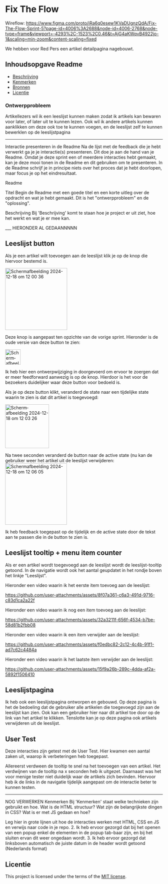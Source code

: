 # Fix The Flow
Wireflow:
https://www.figma.com/proto/iRa6q0esew1KVaDUgnzQdA/Fix-The-Flow-Sprint-5?page-id=4006%3A2688&node-id=4006-2768&node-type=frame&viewport=-4293%2C-1523%2C0.46&t=AjG4aKWqvB4922jo-1&scaling=min-zoom&content-scaling=fixed

We hebben voor Red Pers een artikel detailpagina nagebouwt.

## Inhoudsopgave Readme

  * [Beschrijving](#beschrijving)
  * [Kenmerken](#kenmerken)
  * [Bronnen](#bronnen)
  * [Licentie](#licentie)

### Ontwerpprobleem

Artikellezers wil ik een leeslijst kunnen maken zodat ik artikels kan bewaren voor later, of later uit te kunnen lezen.
Ook wil ik andere artikels kunnen aanklikken om deze ook toe te kunnen voegen, en de leeslijst zelf te kunnen bewerklen op de leeslijstpagina




-----------------




Interactie presenteren in de Readme
Na de lijst met de feedback die je hebt verwerkt ga je je interactie(s) presenteren. Dit doe je aan de hand van je Readme. Omdat je deze sprint een of meerdere interacties hebt gemaakt, kan je deze mooi tonen in de Readme en dit gebruiken om te presenteren. In de Readme schrijf je in principe niets over het proces dat je hebt doorlopen, maar focus je op het eindresultaat.

Readme

Titel
Begin de Readme met een goede titel en een korte uitleg over de opdracht en wat je hebt gemaakt. Dit is het "ontwerpprobleem" en de "oplossing".

Beschrijving
Bij 'Beschrijving' komt te staan hoe je project er uit ziet, hoe het werkt en wat je er mee kan.

___ HIERONDER AL GEDAANNNNN

## Leeslijst button
Als je een artikel wilt toevoegen aan de leeslijst klik je op de knop die hiervoor bestemd is.  

<img width="198" alt="Scherm­afbeelding 2024-12-18 om 12 00 36" src="https://github.com/user-attachments/assets/e33e798c-c1a2-45ff-b5af-e43054c9d22a" />  

Deze knop is aangepast ten opzichte van de vorige sprint. Hieronder is de oude versie van deze button te zien:  

<img width="49" alt="Scherm­afbeelding 2024-12-18 om 12 01 20" src="https://github.com/user-attachments/assets/9d09265a-c700-4f3d-844a-710dc14a6631" />  

Ik heb hier een ontwerpwijziging in doorgevoerd om ervoor te zoergen dat er meer feedforward aanwezig is op de knop. Hierdoor is het voor de bezoekers duidelijker waar deze button voor bedoeld is.   

Als je op deze button klikt, veranderd de state naar een tijdelijke state waarin te zien is dat dit artikel is toegevoegd:  

<img width="140" alt="Scherm­afbeelding 2024-12-18 om 12 03 26" src="https://github.com/user-attachments/assets/c0faa45b-41b9-42a0-ba85-d797fa07dc2b" />

Na twee seconden veranderd de button naar de active state (nu kan de gebruiker weer het artikel uit de leeslijst verwijderen:  
<img width="197" alt="Scherm­afbeelding 2024-12-18 om 12 06 05" src="https://github.com/user-attachments/assets/d9874687-014c-4016-8c37-50522f088ed3" />

Ik heb feedback toegepast op de tijdelijk en de active state door de tekst aan te passen die in de button te zien is.

## Leeslijst tooltip + menu item counter

Als er een artikel wordt toegevoegd aan de leeslijst wordt de leeslijst-tooltip getoond.
In de navigatie wordt ook het aantal geupdatet in het rondje boven het linkje "Leeslijst".

Hieronder een video waarin ik het eerste item toevoeg aan de leeslijst:




https://github.com/user-attachments/assets/8f07a361-c6a3-491d-9716-c83d1ca2a22f




Hieronder een video waarin ik nog een item toevoeg aan de leeslijst:



https://github.com/user-attachments/assets/32a3211f-656f-4534-b7be-58d81b2fbb08



Hieronder een video waarin ik een item verwijder aan de leeslijst:  

https://github.com/user-attachments/assets/f0edbc82-2c12-4c4b-91f1-ad7c62c4484a

Hieronder een video waarin ik het laatste item verwijder aan de leeslijst:


https://github.com/user-attachments/assets/15f9a26b-289c-4dda-af2a-5892f1506410


## Leeslijstpagina

Ik heb ook een leeslijstpagina ontworpen en gebouwd. Op deze pagina is het de bedoeling dat de gebruiker alle artikelen die toegevoegd zijn aan de leeslijst kan zien. Ook kan een gebruiker hier naar dit artikel toe door op de link van het artikel te klikken. Tenslotte kan je op deze pagina ook artikels verwijderen uit de leeslijst.

## User Test

Deze interacties zijn getest met de User Test. Hier kwamen een aantal zaken uit, waarop ik verbeteringen heb toegepast.

Allereerst verdween de tooltip te snel na het toevoegen van een artikel. Het verdwijnen van de tooltip na x seconden heb ik uitgezet.
Daarnaast was het voor menige tester niet duidelijk waar de artikels zich bevinden. Hiervoor heb ik de links in de navigatie tijdelijk aangepast om de interactie beter te kunnen testen.

___
 NOG VERWERKEN
Kenmerken
Bij 'Kenmerken' staat welke technieken zijn gebruikt en hoe. Wat is de HTML structuur? Wat zijn de belangrijkste dingen in CSS? Wat is er met JS gedaan en hoe?

Leg hier in grote lijnen uit hoe de interacties werken met HTML, CSS en JS en verwijs naar code in je repo.
2. Ik heb ervoor gezorgd dat bij het openen van een popup enkel de elementen in de popup tab-baar zijn, en bij het sluiten ervan dit weer ongedaan wordt.
3. Ik heb ervoor gezorgd dat linksboven automatisch de juiste datum in de header wordt getoond (Nederlands format)

## Licentie

This project is licensed under the terms of the [MIT license](./LICENSE).

